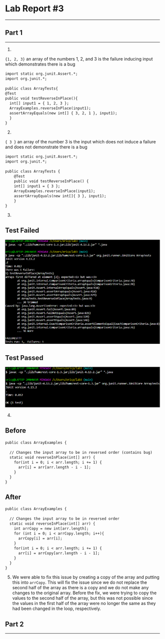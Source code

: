 # **Lab Report #3**
***

## Part 1
***

1.
`{1, 2, 3}`
an array of the numbers 1, 2, and 3 is the failure inducing input which demonstrates there is a bug
```
import static org.junit.Assert.*;
import org.junit.*;

public class ArrayTests{
@Test
public void testReverseInPlace(){
  int[] input1 = { 1, 2, 3 };
  ArrayExamples.reverseInPlace(input1);
  assertArrayEquals(new int[] { 3, 2, 1 }, input1);
  }
}
```
2.
`{ 3 }`
an array of the number 3 is the input which does not induce a failure and does not demonstrate there is a bug
```
import static org.junit.Assert.*;
import org.junit.*;

public class ArrayTests {
	@Test 
	public void testReverseInPlace() {
    int[] input1 = { 3 };
    ArrayExamples.reverseInPlace(input1);
    assertArrayEquals(new int[]{ 3 }, input1);
	}
}
```
3.
## Test Failed
![TestFailed](lab4a.png)

## Test Passed
![TestPassed](lab4b.png)

4.
## Before
```
public class ArrayExamples {
  
  // Changes the input array to be in reversed order (contains bug)
  static void reverseInPlace(int[] arr) {
    for(int i = 0; i < arr.length; i += 1) {
      arr[i] = arr[arr.length - i - 1];
    }
  }
}
```
## After
```
public class ArrayExamples {
  
  // Changes the input array to be in reversed order
  static void reverseInPlace(int[] arr) {
    int arrCopy = new int[arr.length];
    for (int i = 0; i < arrCopy.length; i++){
      arrCopy[i] = arr[i];
    }
    for(int i = 0; i < arr.length; i += 1) {
      arr[i] = arrCopy[arr.length - i - 1];
    }
  }
}
```
5. We were able to fix this issue by creating a copy of the array and putting this into `arrCopy`. This will fix the issue since we do not replace the second half of the array as there is
a copy and we do not make any changes to the original array. Before the fix, we were trying to copy the values to the second half of the array, but this was not possible since the values in the
first half of the array were no longer the same as they had been changed in the loop, respectively.

## Part 2
***
